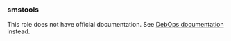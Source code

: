 ### smstools

This role does not have official documentation.
See [DebOps documentation](https://docs.debops.org/en/stable-3.2/) instead.
